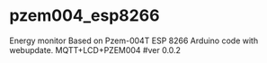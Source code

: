 # pzem004_esp8266
Energy monitor Based on Pzem-004T
ESP 8266 Arduino code with webupdate. MQTT+LCD+PZEM004
#ver 0.0.2

